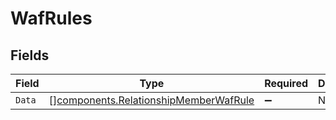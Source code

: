# WafRules


## Fields

| Field                                                                                          | Type                                                                                           | Required                                                                                       | Description                                                                                    |
| ---------------------------------------------------------------------------------------------- | ---------------------------------------------------------------------------------------------- | ---------------------------------------------------------------------------------------------- | ---------------------------------------------------------------------------------------------- |
| `Data`                                                                                         | [][components.RelationshipMemberWafRule](../../models/components/relationshipmemberwafrule.md) | :heavy_minus_sign:                                                                             | N/A                                                                                            |